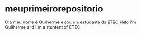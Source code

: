 # meuprimeirorepositorio

Olá meu nome é Guilherme e sou um estudante da ETEC
Helo i'm Guilherme and i'm a stuntent of ETEC
